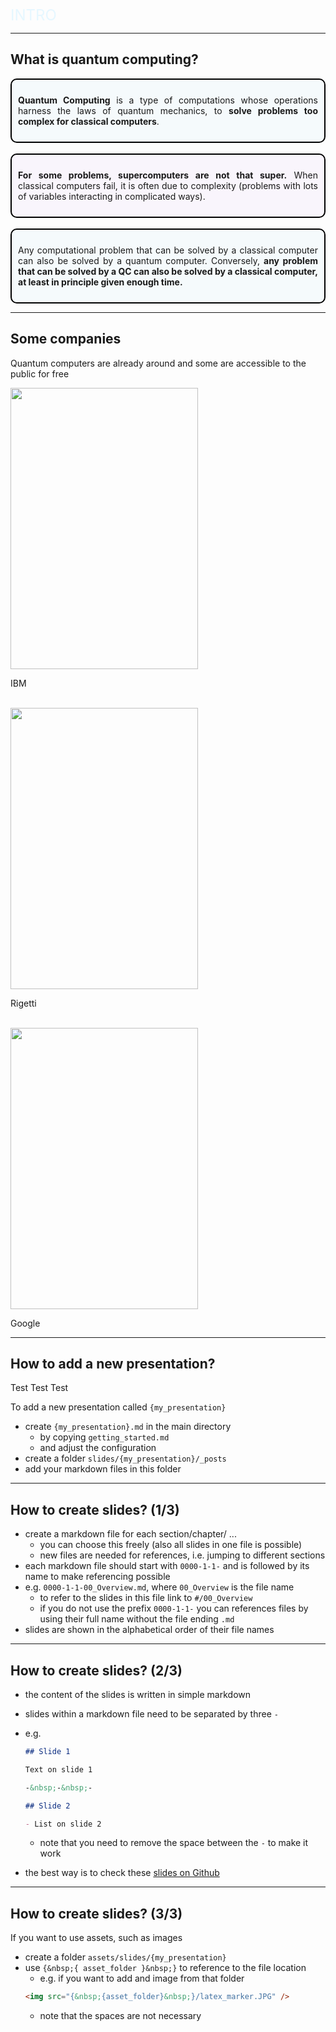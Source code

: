 
<!-- .slide: data-background-transition="slide" data-background="https://www.esa.int/var/esa/storage/images/esa_multimedia/images/2020/11/interior_of_ibm_s_quantum_computer/22347919-1-eng-GB/Interior_of_IBM_s_quantum_computer.jpg" -->

<font size="5" style="color: #E6F7FF">INTRO</font> <!-- .element: class="r-fit-text" -->

---

## What is quantum computing?

<div style="background-color: #f5fafc; padding: 10px; border: 2px solid black;  border-radius: 10px;" class="fragment fade-in" data-fragment-index="0"> 
  <p align="justify"><b>Quantum Computing</b> is a type of computations whose operations harness the laws of quantum mechanics, to <b>solve problems too complex for classical computers</b>.</p>
</div>

<br>

<div style="background-color: #f9f5fc; padding: 10px; border: 2px solid black;  border-radius: 10px;" class="fragment fade-in" data-fragment-index="1"> 
  <p align="justify"><b>For some problems, supercomputers are not that super.</b> When classical computers fail, it is often due to complexity (problems with lots of variables interacting in complicated ways).</p>
</div>

<br>

<div style="background-color: #f5fafc; padding: 10px; border: 2px solid black;  border-radius: 10px;" class="fragment fade-in" data-fragment-index="2"> 
  <p align="justify">Any computational problem that can be solved by a classical computer can also be solved by a quantum computer. Conversely, <b>any problem that can be solved by a QC can also be solved by a classical computer, at least in principle given enough time.</b></p>
</div>

---

## Some companies

Quantum computers are already around and some are accessible to the public for free

<div class="r-hstack">
  <div class="fragment fade-in">
    <img src="https://encrypted-tbn0.gstatic.com/images?q=tbn:ANd9GcQI_uZ5r8vQDsnNWXB2xUcYTL1ee21emlwnmdsAoLKyxzgTMfu9ptcRMGfF40VEXpsCB2M&usqp=CAU" width="300" height="450">
    <p >IBM</p>
  </div>
  <br>
  <div class="fragment fade-in">
    <img src="https://www.thequantuminsider.com/wp-content/uploads/2020/03/Rigetti-225x300.jpeg" width="300" height="450">
    <p>Rigetti</p>
  </div>
  <br>
  <div class="fragment fade-in">
    <img src="https://miro.medium.com/v2/resize:fit:1358/1*I4eFFZbTdmNF0b16AbRtFA@2x.jpeg" width="300" height="450">
    <p>Google</p>
  </div>
</div>

---

## How to add a new presentation?

Test Test Test

To add a new presentation called `{my_presentation}`

- create `{my_presentation}.md` in the main directory
  - by copying `getting_started.md`
  - and adjust the configuration
- create a folder `slides/{my_presentation}/_posts`
- add your markdown files in this folder

---

## How to create slides? (1/3)

- create a markdown file for each section/chapter/ ...
  - you can choose this freely (also all slides in one file is possible)
  - new files are needed for references, i.e. jumping to different sections
- each markdown file should start with `0000-1-1-` and is followed by its name to make referencing possible
- e.g. `0000-1-1-00_Overview.md`, where `00_Overview` is the file name
  - to refer to the slides in this file link to `#/00_Overview`
  - if you do not use the prefix `0000-1-1-` you can references files by using their full name without the file ending `.md`
- slides are shown in the alphabetical order of their file names

---

## How to create slides? (2/3)

- the content of the slides is written in simple markdown
- slides within a markdown file need to be separated by three `-`
- e.g.

  ```markdown
  ## Slide 1

  Text on slide 1

  -&nbsp;-&nbsp;-

  ## Slide 2

  - List on slide 2
  ```

  - note that you need to remove the space between the `-` to make it work

- the best way is to check these [slides on Github]({{site.githuburl}}/tree/gh-pages/slides/getting_started/_posts)

---

## How to create slides? (3/3)

If you want to use assets, such as images

- create a folder `assets/slides/{my_presentation}`
- use `{&nbsp;{ asset_folder }&nbsp;}` to reference to the file location
  - e.g. if you want to add and image from that folder
  ```html
  <img src="{&nbsp;{asset_folder}&nbsp;}/latex_marker.JPG" />
  ```
  - note that the spaces are not necessary

